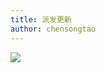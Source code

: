 ```yaml
---
title: 派发更新
author: chensongtao
---
```


<img data-fancybox="gallery" src="https://mp-780ec593-98c3-47c6-9328-1690ac79007b.cdn.bspapp.com/images//Vue派发更新.jpg" />

<script setup>
  import useFancybox from '@use/useFancybox.js'
  useFancybox()
</script>

